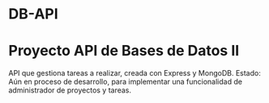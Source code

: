 # DB-API
Proyecto API de Bases de Datos II
=======
API que gestiona tareas a realizar, creada con Express y MongoDB.
Estado: Aún en proceso de desarrollo, para implementar una funcionalidad de administrador de proyectos y tareas.

